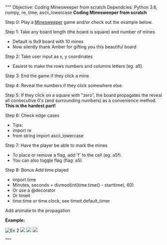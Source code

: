 """
Objective: Coding Minesweeper from scratch
Dependcies: Python 3.6, numpy, re, time, ascii_lowercase
**Coding Minesweeper from scratch**

Step 0: Play a [Minesweeper](http://minesweeperonline.com/) game and/or check out the example below.

Step 1: Take any board length (the board is square) and number of mines
* Default is 9x9 board with 10 mines
* Now silently thank Amber for gifting you this beautiful board

Step 2: Take user input as x, y coordinates
* Easiest to make the rows numbers and columns letters (eg. a5).

Step 3: End the game if they click a mine

Step 4: Reveal the numbers if they click somewhere else.

Step 5: If they click on a square with “zero”, the board propagates the reveal all consecutive 0's (and surrounding numbers) as a convenience method. **This is the hardest part!**

Step 6: Check edge cases
* Tips:
* import re
* from string import ascii_lowercase

Step 7: Have the player be able to mark the mines
* To place or remove a flag, add 'f' to the cell (eg. a5f).
* You can also toggle flag (flag: a5)

Step 8: Bonus
Add time played
*  import time
*  Minutes, seconds = divmod(int(time.time() - starttime), 60)
* Or use a @decorator
* Or timeit
* time.time or time.clock, see timeit.default_timer

Add animate to the propagation

**Example:**

![Ex 2](https://codesignal.s3.amazonaws.com/uploads/1593570610131/Screen_Shot_2020-06-30_at_6.31.23_PM.png)
![ ](https://codesignal.s3.amazonaws.com/uploads/1593570776392/Screen_Shot_2020-06-30_at_7.32.26_PM.png)
![ ](https://codesignal.s3.amazonaws.com/uploads/1593573679741/Screen_Shot_2020-06-30_at_7.43.04_PM.png)
![](https://codesignal.s3.amazonaws.com/uploads/1593573698324/Screen_Shot_2020-06-30_at_7.43.40_PM.png)

"""
